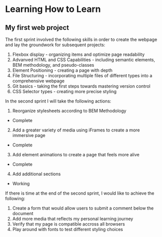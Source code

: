 # Learning How to Learn
## My first web project

The first sprint involved the following skills in order to create the webpage and lay the groundwork for subsequent projects:
1. Flexbox display - organizing items and optimize page readability
2. Advanved HTML and CSS Capabilities - including semantic elements, BEM methodology, and pseudo-classes
3. Element Positioning - creating a page with depth
4. File Structuring - incorporating multiple files of different types into a comprehensive webpage
5. Git basics - taking the first steps towards mastering version control
6. CSS Selector types - creating more precise styling

In the second sprint I will take the following actions:
1. Reorganize stylesheets according to BEM Methodology
- Complete
2. Add a greater variety of media using iFrames to create a more immersive page
- Complete
3. Add element animations to create a page that feels more alive
- Complete
4. Add additional sections
- Working

If there is time at the end of the second sprint, I would like to achieve the following:
1. Create a form that would allow users to submit a comment below the document
2. Add more media that reflects my personal learning journey
3. Verify that my page is compatible accross all browsers
4. Play around with fonts to test different styling choices
